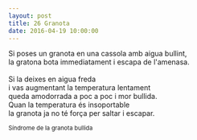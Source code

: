 ```yaml
---
layout: post
title: 26 Granota
date: 2016-04-19 10:00:00
---
```


Si poses un granota en una cassola amb aigua bullint,<br />
la gratona bota immediatament i escapa de l'amenasa.<br />
<br />
Si la deixes en aigua freda <br />
i vas augmentant la temperatura lentament<br />
queda amodorrada a poc a poc i mor bullida.<br />
Quan la temperatura és insoportable<br />
la granota ja no té força per saltar i escapar.<br />

<small>Síndrome de la granota bullida</small>
